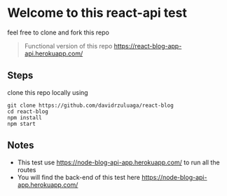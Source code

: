 # Welcome to this react-api test

feel free to clone and fork this repo 

>  Functional version of this repo https://react-blog-app-api.herokuapp.com/

## Steps
clone this repo locally using 
```
git clone https://github.com/davidrzuluaga/react-blog
cd react-blog
npm install 
npm start
```
## Notes
* This test use https://node-blog-api-app.herokuapp.com/ to run all the routes 
* You will find the back-end of this test here https://node-blog-api-app.herokuapp.com/
